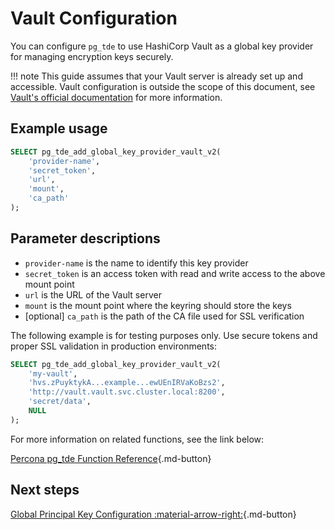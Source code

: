 # Vault Configuration

You can configure `pg_tde` to use HashiCorp Vault as a global key provider for managing encryption keys securely.

!!! note
    This guide assumes that your Vault server is already set up and accessible. Vault configuration is outside the scope of this document, see [Vault's official documentation](https://developer.hashicorp.com/vault/docs) for more information.

## Example usage

```sql
SELECT pg_tde_add_global_key_provider_vault_v2(
    'provider-name',
    'secret_token',
    'url',
    'mount',
    'ca_path'
);
```

## Parameter descriptions

* `provider-name` is the name to identify this key provider
* `secret_token` is an access token with read and write access to the above mount point
* `url` is the URL of the Vault server
* `mount` is the mount point where the keyring should store the keys
* [optional] `ca_path` is the path of the CA file used for SSL verification

The following example is for testing purposes only. Use secure tokens and proper SSL validation in production environments:

```sql
SELECT pg_tde_add_global_key_provider_vault_v2(
    'my-vault',
    'hvs.zPuyktykA...example...ewUEnIRVaKoBzs2',
    'http://vault.vault.svc.cluster.local:8200',
    'secret/data',
    NULL
);
```

For more information on related functions, see the link below:

[Percona pg_tde Function Reference](../functions.md){.md-button}

## Next steps

[Global Principal Key Configuration :material-arrow-right:](set-principal-key.md){.md-button}
